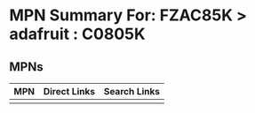 



# MPN Summary For: FZAC85K > adafruit : C0805K

## MPNs
  

|MPN|Direct Links|Search Links|
| :--- | :--- | :--- |
||||
